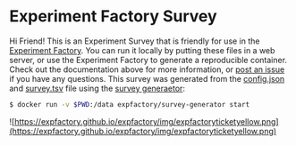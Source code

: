 # Experiment Factory Survey

Hi Friend! This is an Experiment Survey that is friendly for use in the [Experiment Factory](https://expfactory.github.io/expfactory). You can run it locally by putting these files in a web server, or use the Experiment Factory to generate a reproducible container. Check out the documentation above for more information, or [post an issue](https://github.com/expfactory/expfactory/issues) if you have any questions. This survey was generated from the [config.json](config.json) and [survey.tsv](survey.tsv) file using the [survey generaetor](https://github.com/expfactory/survey-generator):

```bash
$ docker run -v $PWD:/data expfactory/survey-generator start
```

![https://expfactory.github.io/expfactory/img/expfactoryticketyellow.png](https://expfactory.github.io/expfactory/img/expfactoryticketyellow.png)